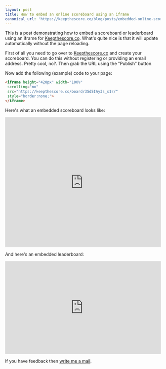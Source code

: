 ```yaml
---
layout: post
title: How to embed an online scoreboard using an iframe
canonical_url: 'https://keepthescore.co/blog/posts/embedded-online-scoreboard/'
---
```


This is a post demonstrating how to embed a scoreboard or leaderboard using an iframe for [Keepthescore.co](https://keepthescore.co). What's quite nice is that it will update automatically without the page reloading.

First of all you need to go over to [Keepthescore.co](https://keepthescore.co) and create your scoreboard. You can do this without registering or providing an email address. Pretty cool, no?. Then grab the URL using the "Publish" button.

Now add the following (example) code to your page:

```html
<iframe height="420px" width="100%"
 scrolling="no"
 src="https://keepthescore.co/board/3SdSIAy3s_s1r/"
 style="border:none;">
</iframe>
```


Here's what an embedded scoreboard looks like:

<iframe height="420px" width="100%"
 scrolling="no"
src="https://keepthescore.co/board/3SdSIAy3s_s1r/"
style="border:none;">
</iframe>

And here's an embedded leaderboard:

<iframe height="300px" width="100%"
 scrolling="no"
src="https://keepthescore.co/view/3SdSIAy3s_s1r/"
style="border:none;">
</iframe>

If you have feedback then <a href="mailto:caspar.wrede@gmail.com">write me a mail</a>.
